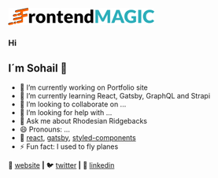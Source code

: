 ![](images/frontend_magic.png)
### Hi
## I´m Sohail 👋


- 🔭 I’m currently working on Portfolio site
- 🌱 I’m currently learning React, Gatsby, GraphQL and Strapi
- 👯 I’m looking to collaborate on ...
- 🤔 I’m looking for help with ...
- 💬 Ask me about Rhodesian Ridgebacks
- 😄 Pronouns: ...
- 💜 [react][react], [gatsby][gatsby], [styled-components][styled]
- ⚡ Fun fact: I used to fly planes


🏡 [website][website] **|** 
🐦 [twitter][twitter] **|** 
👔 [linkedin][linkedin]

[react]: http://reactjs.org
[gatsby]: https://gatsbyjs.org
[styled]: https://styled-components.com
[website]: https://under-construction.com
[twitter]: https://twitter.com/RajaHasware
[linkedin]: https://linkedin.com/in/sohail-hasware
